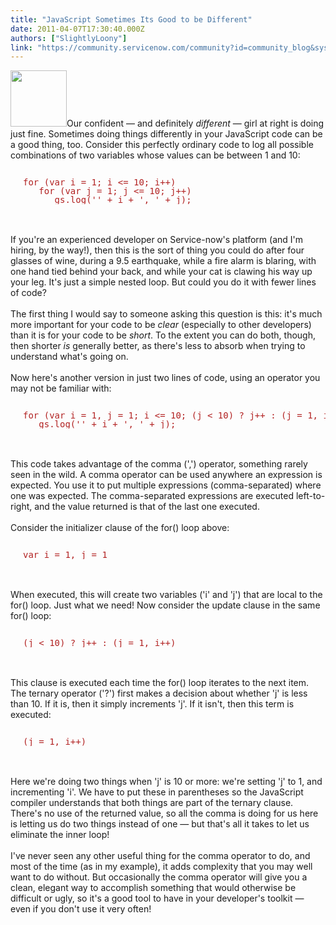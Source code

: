 ```yaml
---
title: "JavaScript Sometimes Its Good to be Different"
date: 2011-04-07T17:30:40.000Z
authors: ["SlightlyLoony"]
link: "https://community.servicenow.com/community?id=community_blog&sys_id=ecac6225dbd0dbc01dcaf3231f9619c2"
---
```

<p><img  alt="" class="jive-image" src="00d7ec0adb509304b322f4621f961942.iix" style="width: auto; height: 90px;" />Our confident — and definitely <i>different</i> — girl at right is doing just fine. Sometimes doing things differently in your JavaScript code can be a good thing, too. Consider this perfectly ordinary code to log all possible combinations of two variables whose values can be between 1 and 10:<br /><pre style="margin-left:20px;line-height:1;color:FireBrick;"><br />for (var i = 1; i &lt;= 10; i++)<br />   for (var j = 1; j &lt;= 10; j++)<br />      gs.log('' + i + ', ' + j);<br /></pre><br /><br />If you're an experienced developer on Service-now's platform (and I'm hiring, by the way!), then this is the sort of thing you could do after four glasses of wine, during a 9.5 earthquake, while a fire alarm is blaring, with one hand tied behind your back, and while your cat is clawing his way up your leg. It's just a simple nested loop. But could you do it with fewer lines of code?<br /><!--break--><br />The first thing I would say to someone asking this question is this: it's much more important for your code to be <i>clear</i> (especially to other developers) than it is for your code to be <i>short</i>. To the extent you can do both, though, then shorter <i>is</i> generally better, as there's less to absorb when trying to understand what's going on.<br /><br />Now here's another version in just two lines of code, using an operator you may not be familiar with:<br /><pre style="margin-left:20px;line-height:1;color:FireBrick;"><br />for (var i = 1, j = 1; i &lt;= 10; (j &lt; 10) ? j++ : (j = 1, i++))<br />   gs.log('' + i + ', ' + j);</pre><br /><br />This code takes advantage of the comma (',') operator, something rarely seen in the wild. A comma operator can be used anywhere an expression is expected. You use it to put multiple expressions (comma-separated) where one was expected. The comma-separated expressions are executed left-to-right, and the value returned is that of the last one executed.<br /><br />Consider the initializer clause of the for() loop above:<br /><pre style="margin-left:20px;line-height:1;color:FireBrick;"><br />var i = 1, j = 1</pre><br /><br />When executed, this will create two variables ('i' and 'j') that are local to the for() loop. Just what we need! Now consider the update clause in the same for() loop:<br /><pre style="margin-left:20px;line-height:1;color:FireBrick;"><br />(j &lt; 10) ? j++ : (j = 1, i++)</pre><br /><br />This clause is executed each time the for() loop iterates to the next item. The ternary operator ('?') first makes a decision about whether 'j' is less than 10. If it is, then it simply increments 'j'. If it isn't, then this term is executed:<br /><pre style="margin-left:20px;line-height:1;color:FireBrick;"><br />(j = 1, i++)</pre><br /><br />Here we're doing two things when 'j' is 10 or more: we're setting 'j' to 1, and incrementing 'i'. We have to put these in parentheses so the JavaScript compiler understands that both things are part of the ternary clause. There's no use of the returned value, so all the comma is doing for us here is letting us do two things instead of one — but that's all it takes to let us eliminate the inner loop!<br /><br />I've never seen any other useful thing for the comma operator to do, and most of the time (as in my example), it adds complexity that you may well want to do without. But occasionally the comma operator will give you a clean, elegant way to accomplish something that would otherwise be difficult or ugly, so it's a good tool to have in your developer's toolkit — even if you don't use it very often!</p>